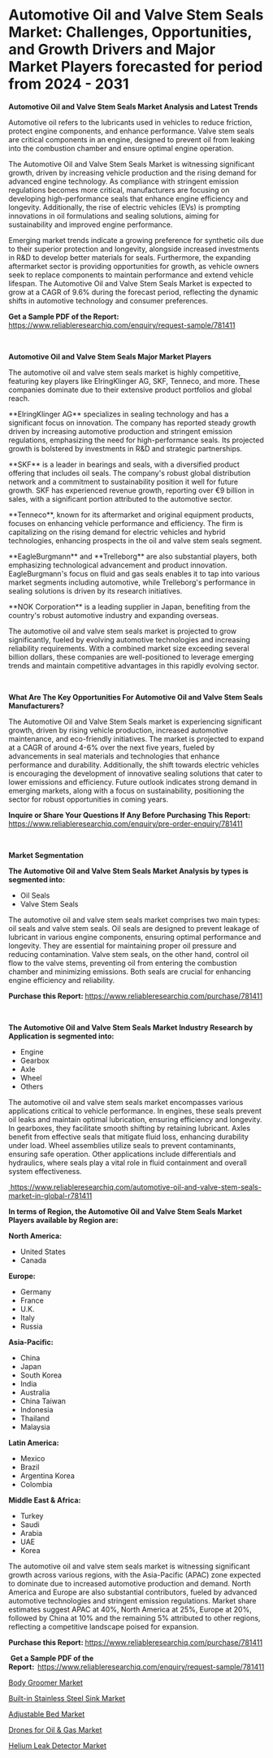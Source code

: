 <p><h1>Automotive Oil and Valve Stem Seals Market: Challenges, Opportunities, and Growth Drivers and Major Market Players forecasted for period from 2024 - 2031</h1></p><p><strong>Automotive Oil and Valve Stem Seals Market Analysis and Latest Trends</strong></p>
<p><p>Automotive oil refers to the lubricants used in vehicles to reduce friction, protect engine components, and enhance performance. Valve stem seals are critical components in an engine, designed to prevent oil from leaking into the combustion chamber and ensure optimal engine operation.</p><p>The Automotive Oil and Valve Stem Seals Market is witnessing significant growth, driven by increasing vehicle production and the rising demand for advanced engine technology. As compliance with stringent emission regulations becomes more critical, manufacturers are focusing on developing high-performance seals that enhance engine efficiency and longevity. Additionally, the rise of electric vehicles (EVs) is prompting innovations in oil formulations and sealing solutions, aiming for sustainability and improved engine performance.</p><p>Emerging market trends indicate a growing preference for synthetic oils due to their superior protection and longevity, alongside increased investments in R&D to develop better materials for seals. Furthermore, the expanding aftermarket sector is providing opportunities for growth, as vehicle owners seek to replace components to maintain performance and extend vehicle lifespan. The Automotive Oil and Valve Stem Seals Market is expected to grow at a CAGR of 9.6% during the forecast period, reflecting the dynamic shifts in automotive technology and consumer preferences.</p></p>
<p><strong>Get a Sample PDF of the Report:&nbsp;</strong> <a href="https://www.reliableresearchiq.com/enquiry/request-sample/781411?utm_campaign=104&utm_medium=2&utm_source=Github&utm_content=ia&utm_term=19102024&utm_id=automotive-oil-and-valve-stem-seals">https://www.reliableresearchiq.com/enquiry/request-sample/781411</a></p>
<p>&nbsp;</p>
<p><strong>Automotive Oil and Valve Stem Seals Major Market Players</strong></p>
<p><p>The automotive oil and valve stem seals market is highly competitive, featuring key players like ElringKlinger AG, SKF, Tenneco, and more. These companies dominate due to their extensive product portfolios and global reach.</p><p>**ElringKlinger AG** specializes in sealing technology and has a significant focus on innovation. The company has reported steady growth driven by increasing automotive production and stringent emission regulations, emphasizing the need for high-performance seals. Its projected growth is bolstered by investments in R&D and strategic partnerships.</p><p>**SKF** is a leader in bearings and seals, with a diversified product offering that includes oil seals. The company's robust global distribution network and a commitment to sustainability position it well for future growth. SKF has experienced revenue growth, reporting over €9 billion in sales, with a significant portion attributed to the automotive sector.</p><p>**Tenneco**, known for its aftermarket and original equipment products, focuses on enhancing vehicle performance and efficiency. The firm is capitalizing on the rising demand for electric vehicles and hybrid technologies, enhancing prospects in the oil and valve stem seals segment. </p><p>**EagleBurgmann** and **Trelleborg** are also substantial players, both emphasizing technological advancement and product innovation. EagleBurgmann's focus on fluid and gas seals enables it to tap into various market segments including automotive, while Trelleborg's performance in sealing solutions is driven by its research initiatives.</p><p>**NOK Corporation** is a leading supplier in Japan, benefiting from the country's robust automotive industry and expanding overseas. </p><p>The automotive oil and valve stem seals market is projected to grow significantly, fueled by evolving automotive technologies and increasing reliability requirements. With a combined market size exceeding several billion dollars, these companies are well-positioned to leverage emerging trends and maintain competitive advantages in this rapidly evolving sector.</p></p>
<p>&nbsp;</p>
<p><strong>What Are The Key Opportunities For Automotive Oil and Valve Stem Seals Manufacturers?</strong></p>
<p><p>The Automotive Oil and Valve Stem Seals market is experiencing significant growth, driven by rising vehicle production, increased automotive maintenance, and eco-friendly initiatives. The market is projected to expand at a CAGR of around 4-6% over the next five years, fueled by advancements in seal materials and technologies that enhance performance and durability. Additionally, the shift towards electric vehicles is encouraging the development of innovative sealing solutions that cater to lower emissions and efficiency. Future outlook indicates strong demand in emerging markets, along with a focus on sustainability, positioning the sector for robust opportunities in coming years.</p></p>
<p><strong>Inquire or Share Your Questions If Any Before Purchasing This Report:</strong> <a href="https://www.reliableresearchiq.com/enquiry/pre-order-enquiry/781411?utm_campaign=104&utm_medium=2&utm_source=Github&utm_content=ia&utm_term=19102024&utm_id=automotive-oil-and-valve-stem-seals">https://www.reliableresearchiq.com/enquiry/pre-order-enquiry/781411</a></p>
<p>&nbsp;</p>
<p><strong>Market Segmentation</strong></p>
<p><strong>The Automotive Oil and Valve Stem Seals Market Analysis by types is segmented into:</strong></p>
<p><ul><li>Oil Seals</li><li>Valve Stem Seals</li></ul></p>
<p><p>The automotive oil and valve stem seals market comprises two main types: oil seals and valve stem seals. Oil seals are designed to prevent leakage of lubricant in various engine components, ensuring optimal performance and longevity. They are essential for maintaining proper oil pressure and reducing contamination. Valve stem seals, on the other hand, control oil flow to the valve stems, preventing oil from entering the combustion chamber and minimizing emissions. Both seals are crucial for enhancing engine efficiency and reliability.</p></p>
<p><strong>Purchase this Report:&nbsp;</strong><a href="https://www.reliableresearchiq.com/purchase/781411?utm_campaign=104&utm_medium=2&utm_source=Github&utm_content=ia&utm_term=19102024&utm_id=automotive-oil-and-valve-stem-seals">https://www.reliableresearchiq.com/purchase/781411</a></p>
<p>&nbsp;</p>
<p><strong>The Automotive Oil and Valve Stem Seals Market Industry Research by Application is segmented into:</strong></p>
<p><ul><li>Engine</li><li>Gearbox</li><li>Axle</li><li>Wheel</li><li>Others</li></ul></p>
<p><p>The automotive oil and valve stem seals market encompasses various applications critical to vehicle performance. In engines, these seals prevent oil leaks and maintain optimal lubrication, ensuring efficiency and longevity. In gearboxes, they facilitate smooth shifting by retaining lubricant. Axles benefit from effective seals that mitigate fluid loss, enhancing durability under load. Wheel assemblies utilize seals to prevent contaminants, ensuring safe operation. Other applications include differentials and hydraulics, where seals play a vital role in fluid containment and overall system effectiveness.</p></p>
<p><a href="https://www.reliableresearchiq.com/automotive-oil-and-valve-stem-seals-market-in-global-r781411?utm_campaign=104&utm_medium=2&utm_source=Github&utm_content=ia&utm_term=19102024&utm_id=automotive-oil-and-valve-stem-seals">&nbsp;https://www.reliableresearchiq.com/automotive-oil-and-valve-stem-seals-market-in-global-r781411</a></p>
<p><strong>In terms of Region, the Automotive Oil and Valve Stem Seals Market Players available by Region are:</strong></p>
<p>
    <p> <strong> North America: </strong>
        <ul>
            <li>United States</li>
            <li>Canada</li>
        </ul>
        </p> 
    <p> <strong> Europe: </strong>
        <ul>
            <li>Germany</li>
            <li>France</li>
            <li>U.K.</li>
            <li>Italy</li>
            <li>Russia</li>
        </ul>
        </p> 
    <p> <strong> Asia-Pacific: </strong>
        <ul>
            <li>China</li>
            <li>Japan</li>
            <li>South Korea</li>
            <li>India</li>
            <li>Australia</li>
            <li>China Taiwan</li>
            <li>Indonesia</li>
            <li>Thailand</li>
            <li>Malaysia</li>
        </ul>
        </p> 
    <p> <strong> Latin America: </strong>
        <ul>
            <li>Mexico</li>
            <li>Brazil</li>
            <li>Argentina Korea</li>
            <li>Colombia</li>
        </ul>
        </p> 
    <p> <strong> Middle East & Africa: </strong>
        <ul>
            <li>Turkey</li>
            <li>Saudi</li>
            <li>Arabia</li>
            <li>UAE</li>
            <li>Korea</li>
        </ul>
    </p>
    </p>
<p><p>The automotive oil and valve stem seals market is witnessing significant growth across various regions, with the Asia-Pacific (APAC) zone expected to dominate due to increased automotive production and demand. North America and Europe are also substantial contributors, fueled by advanced automotive technologies and stringent emission regulations. Market share estimates suggest APAC at 40%, North America at 25%, Europe at 20%, followed by China at 10% and the remaining 5% attributed to other regions, reflecting a competitive landscape poised for expansion.</p></p>
<p><strong>Purchase this Report: </strong><a href="https://www.reliableresearchiq.com/purchase/781411?utm_campaign=104&utm_medium=2&utm_source=Github&utm_content=ia&utm_term=19102024&utm_id=automotive-oil-and-valve-stem-seals">https://www.reliableresearchiq.com/purchase/781411</a></p>
<p>&nbsp;<strong>Get a Sample PDF of the Report:&nbsp;&nbsp;</strong><a href="https://www.reliableresearchiq.com/enquiry/request-sample/781411?utm_campaign=104&utm_medium=2&utm_source=Github&utm_content=ia&utm_term=19102024&utm_id=automotive-oil-and-valve-stem-seals">https://www.reliableresearchiq.com/enquiry/request-sample/781411</a></p>
<p><strong></strong></p>
<p><p><a href="https://www.linkedin.com/pulse/body-groomer-market-innovations-trends-comprehensive-study-2024-2031-gimdf?utm_campaign=104&utm_medium=2&utm_source=Github&utm_content=ia&utm_term=19102024&utm_id=automotive-oil-and-valve-stem-seals">Body Groomer Market</a></p><p><a href="https://github.com/brookiqhurne/Market-Research-Report-List-1/blob/main/built-in-stainless-steel-sink-market.md?utm_campaign=104&utm_medium=2&utm_source=Github&utm_content=ia&utm_term=19102024&utm_id=automotive-oil-and-valve-stem-seals">Built-in Stainless Steel Sink Market</a></p><p><a href="https://www.linkedin.com/pulse/insights-adjustable-bed-market-size-which-expanding-128-cagr-from-nk0gf?utm_campaign=104&utm_medium=2&utm_source=Github&utm_content=ia&utm_term=19102024&utm_id=automotive-oil-and-valve-stem-seals">Adjustable Bed Market</a></p><p><a href="https://issuu.com/reportprime-2/docs/drones-for-oil-gas-market-size-2030_3800297a9c90b6?utm_campaign=104&utm_medium=2&utm_source=Github&utm_content=ia&utm_term=19102024&utm_id=automotive-oil-and-valve-stem-seals">Drones for Oil & Gas Market</a></p><p><a href="https://issuu.com/reportprime-2/docs/helium-leak-detector-market-size-20_eb63dcd77f37b7?utm_campaign=104&utm_medium=2&utm_source=Github&utm_content=ia&utm_term=19102024&utm_id=automotive-oil-and-valve-stem-seals">Helium Leak Detector Market</a></p></p>